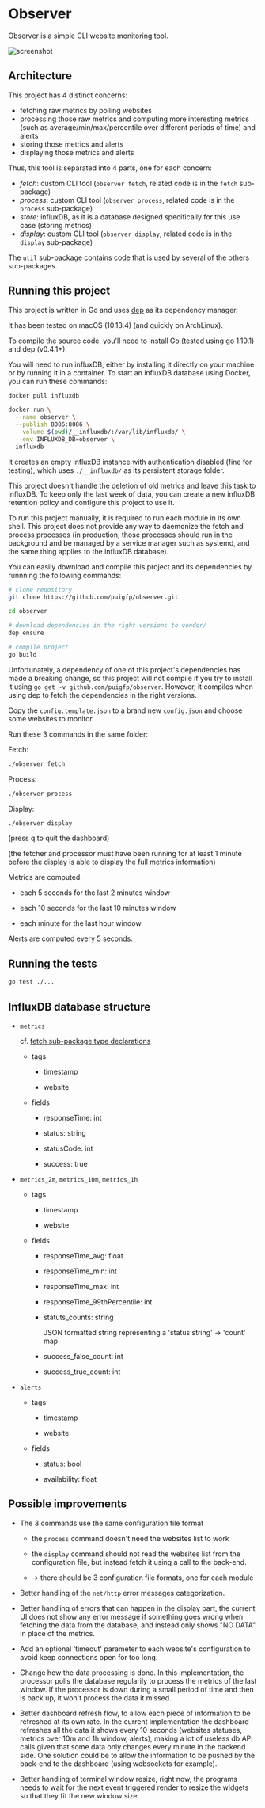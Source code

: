 # Observer

Observer is a simple CLI website monitoring tool.

![screenshot](screenshot.png)

## Architecture

This project has 4 distinct concerns:

- fetching raw metrics by polling websites
- processing those raw metrics and computing more interesting metrics (such as average/min/max/percentile over different periods of time) and alerts
- storing those metrics and alerts
- displaying those metrics and alerts

Thus, this tool is separated into 4 parts, one for each concern:

- *fetch*: custom CLI tool (`observer fetch`, related code is in the `fetch` sub-package)
- *process*: custom CLI tool (`observer process`, related code is in the `process` sub-package)
- *store*: influxDB, as it is a database designed specifically for this use case (storing metrics)
- *display*: custom CLI tool (`observer display`, related code is in the `display` sub-package)

The `util` sub-package contains code that is used by several of the others sub-packages.

## Running this project

This project is written in Go and uses [dep](https://github.com/golang/dep) as its dependency manager.

It has been tested on macOS (10.13.4) (and quickly on ArchLinux).

To compile the source code, you'll need to install Go (tested using go 1.10.1) and dep (v0.4.1+).

You will need to run influxDB, either by installing it directly on your machine or by running it in a container. To start an influxDB database using Docker, you can run these commands:

```bash
docker pull influxdb

docker run \
  --name observer \
  --publish 8086:8086 \
  --volume $(pwd)/__influxdb/:/var/lib/influxdb/ \
  --env INFLUXDB_DB=observer \
  influxdb
```

It creates an empty influxDB instance with authentication disabled (fine for testing), which uses `./__influxdb/` as its persistent storage folder.

This project doesn't handle the deletion of old metrics and leave this task to influxDB. To keep only the last week of data, you can create a new influxDB retention policy and configure this project to use it.

To run this project manually, it is required to run each module in its own shell. This project does not provide any way to daemonize the fetch and process processes (in production, those processes should run in the background and be managed by a service manager such as systemd, and the same thing applies to the influxDB database).

You can easily download and compile this project and its dependencies by runnning the following commands:

```bash
# clone repository
git clone https://github.com/puigfp/observer.git

cd observer

# download dependencies in the right versions to vendor/
dep ensure

# compile project
go build
```

Unfortunately, a dependency of one of this project's dependencies has made a breaking change, so this project will not compile if you try to install it using `go get -v github.com/puigfp/observer`. However, it compiles when using dep to fetch the dependencies in the right versions.

Copy the `config.template.json` to a brand new `config.json` and choose some websites to monitor.

Run these 3 commands in the same folder:

Fetch:

```bash
./observer fetch
```

Process:

```bash
./observer process
```

Display:

```bash
./observer display
```

(press q to quit the dashboard)

(the fetcher and processor must have been running for at least 1 minute before the display is able to display the full metrics information)

Metrics are computed:

  - each 5 seconds for the last 2 minutes window

  - each 10 seconds for the last 10 minutes window

  - each minute for the last hour window

Alerts are computed every 5 seconds.

## Running the tests

```bash
go test ./...
```

## InfluxDB database structure

- `metrics`

  cf. [fetch sub-package type declarations](fetch/type.go)

  - tags

    - timestamp

    - website

  - fields

    - responseTime: int

    - status: string

    - statusCode: int

    - success: true

- `metrics_2m`, `metrics_10m`, `metrics_1h`

  - tags

    - timestamp

    - website

  - fields

    - responseTime_avg: float

    - responseTime_min: int

    - responseTime_max: int

    - responseTime_99thPercentile: int

    - statuts_counts: string

      JSON formatted string representing a 'status string' -> 'count' map

    - success_false_count: int

    - success_true_count: int

- `alerts`

  - tags

    - timestamp

    - website

  - fields

    - status: bool

    - availability: float

## Possible improvements


- The 3 commands use the same configuration file format

  - the `process` command doesn't need the websites list to work

  - the `display` command should not read the websites list from the configuration file, but instead fetch it using a call to the back-end.

  - -> there should be 3 configuration file formats, one for each module

- Better handling of the `net/http` error messages categorization.

- Better handling of errors that can happen in the display part, the current UI does not show any error message if something goes wrong when fetching the data from the database, and instead only shows "NO DATA" in place of the metrics.

- Add an optional 'timeout' parameter to each website's configuration to avoid keep connections open for too long.

- Change how the data processing is done. In this implementation, the processor polls the database regularily to process the metrics of the last window. If the processor is down during a small period of time and then is back up, it won't process the data it missed.

- Better dashboard refresh flow, to allow each piece of information to be refreshed at its own rate. In the current implementation the dashboard refreshes all the data it shows every 10 seconds (websites statuses, metrics over 10m and 1h window, alerts), making a lot of useless db API calls given that some data only changes every minute in the backend side. One solution could be to allow the information to be pushed by the back-end to the dashboard (using websockets for example).

- Better handling of terminal window resize, right now, the programs needs to wait for the next event triggered render to resize the widgets so that they fit the new window size.
